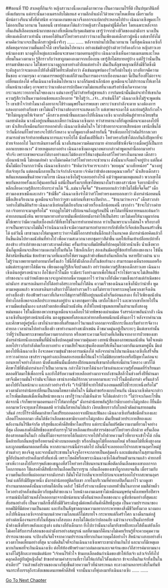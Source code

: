 ##ตอนที่ 110 สาเหตุที่กินเจ้า
หญิงสาวนางนี้งดงามดั่งภาพวาด เป็นความงามไร้ที่ติ เป็นปทุมาสีนิลที่เพิ่งแย้มบาน แต่กระนั้นดวงเนตรกลับไม่แยแส ความลึกล้ำแฝงไว้ด้วยความโหดเหี้ยม เมื่อรวมกับนัยน์ตาวงรีแนวตั้งที่ดำสนิท ความงดงามของนางจึงออกจะแปลกประหลาดไปบ้าง
เฉินฉางเซิงพูดอะไรไม่ออกเป็นเวลานาน ในตอนนี้ เขาย่อมเดาได้แล้วว่าหญิงสาวในชุดดำผู้นี้คือใคร โดยเฉพาะหลังจากเห็นเส้นสีเลือดบนหน้าผากของนางที่เหมือนกับจุดแต้มชาด
เขารู้ว่าจากช่วงชีวิตของเผ่ามังกร นางเป็นเพียงแค่เด็กสาวเท่านั้น
เขาเคยได้ยินสวีโหย่วหรงกล่าวว่านางเป็นเพียงแค่เด็กสาวผู้หนึ่ง
แต่เขาก็ยังไม่คาดคิดว่านางจะเป็นเด็กสาวผู้หนึ่งจริงๆ
……
……
หลังจากผ่านไปเป็นเวลานาน ในที่สุดเฉินฉางเซิงก็สลัดหลุดจากความตื่นตกใจได้
เขาเริ่มเดินไปหานาง อย่างแช่มช้าอยู่บ้างด้วยว่ายังคงกังวล
หญิงสาวเงยหน้ามองเขา นางดูยิ่งใหญ่และเหมือนจะขาดความอดทนอยู่บ้าง
เฉินฉางเซิงเห็นความเฉยเมยและโหดเหี้ยมในดวงตานาง รู้สึกราวกับว่าเขาถูกมองลงมาจากเบื้องบน เขารู้สึกไม่สบายอยู่บ้าง แต่ก็รู้ว่านั่นเป็นธรรมชาติของนาง ไม่ใช่เพราะนางดูถูกเขาอย่างล้ำลึกแต่อย่างไร
มันเป็นสัญชาตญาณที่สิ่งมีชีวิตซึ่งมีระดับสูงกว่าจะมองลงไปยังสิ่งมีชีวิตที่ระดับต่ำกว่า
ดังเช่นมนุษย์มองวัวหรือม้าในทุ่ง บางทีอาจมีความชื่นชอบ ความกรุณา ความเคารรพอยู่บ้างแต่ก็ล้วนเป็นการมองจากเบื้องบนลงมา นี่เป็นเรื่องที่ไม่อาจจะเปลี่ยนแปลงได้
ครั้นเฉินฉางเซิงเดินไปหานาง นางก็ก้มหน้าเล็กน้อย ดูเหมือนจะไม่ปรารถนาให้เขาได้เห็นหน้านางชัดๆ อาจเพราะว่านางต้องการปกปิดความไม่แยแสที่นางแสร้งทำซึ่งเกิดจากความกระวนกระวายภายในใจของนาง แต่นางหารู้ไม่ว่าสำหรับผู้ชายแล้ว การก้มหน้านั้นมีแต่จะทำให้เขาเกิดความรู้สึกว่าเป็นความอ่อนช้อยและเอียงอาย
“ข้าไม่รู้ว่า...เจ้า...ทำเช่นนี้ได้”
เฉินฉางเซิงไม่รู้จะพูดเช่นไร เขาเข้าใจว่าทำไมนางถึงอยากจะใช้ร่างมนุษย์ในการพบเขา เพราะว่าเขากำลังจะตาย นางต้องการแสดงบางอย่างกับเขา เขาไม่แน่ใจว่านางต้องการจะแสดงอะไร แต่เขาพอจะเดาได้ และย่อมรู้สึกกังวลใจ
“ข้าไม่อนุญาตให้เจ้าตาย” เด็กสาวเงยหน้าขึ้นและมองไปที่เฉินฉางเซิง
นางกลับคืนสู่ท่าทางเงียบขรึมเฉยชาดังเดิม นางนั่งอยู่บนพื้นและเตี้ยกว่าเฉินฉางเซิงมาก ทว่าสายตานางก็ยังดูเหมือนจะมองลงไปที่เขา น้ำเสียงก็เหมือนกับการออกคำสั่ง
เฉินฉางเซิงคิดในใจ ใช่ว่าข้าอยากจะตายเสียหน่อย เขานึกขึ้นได้ว่าวันนี้ก่อนที่โหย่วหรงจะไปยังวังหลวง นางก็พูดบางสิ่งคล้ายกันนี้
“ข้าเพิ่งบอกไปว่าคัมภีร์กาลเวลาสามารถช่วยเจ้าทำลายพันธนาการและจากไปได้ นับตั้งแต่ปีที่แล้ว โหย่วหรงกับข้าได้ถกกันถึงปัญหาที่จะช่วยเจ้าออกไป ในการเดินทางครั้งนี้ นางก็เสนอความคิดมากมาย ค่ายกลที่ข้าเพิ่งจัดวางเมื่อครู่ก็เป็นการออกแบบของนาง”
ด้วยเหตุผลบางอย่าง เฉินฉางเซิงมองดูนางพลางกล่าวคำพูดเหล่านี้ออกมาอย่างจริงจัง เพราะเขาพอจะเดาได้บางอย่างและไม่ต้องการให้นางขุ่นเคืองสวีโหย่วหรงในอนาคต
เด็กสาวเบือนหน้าหนี ไม่ยอมเอ่ยคำ
นางไม่คาดคิดว่าสวีโหย่วหรงจะช่วยนาง ดังนั้นนางจึงตกใจอยู่บ้าง แต่ก็แค่นั้นไม่มีอะไรมากกว่านั้น
เฉินฉางเซิงกล่าว “ข้าคิดว่าเจ้าควรจะกล่าว ‘ขอบคุณ’ นางสักหน่อย”
“นางอยู่กับเจ้าทุกวัน แต่ตอนนี้กลายเป็นว่าเจ้ากำลังจะตาย เจ้าคิดว่าข้าต้องขอบคุณนางหรือ”
น้ำเสียงเด็กสาวพลันแหลมคมขึ้นด้วยความโกรธ
เฉินฉางเซิงไม่รู้จะตอบอย่างไรดี
แม้ว่าพูดตามเหตุผลแล้ว พวกเขาได้พบกันหลายครั้งและก็คุ้นเคยกันดี แต่นี่เป็นครั้งแรกที่เขาได้พบนางในร่างของสาวน้อย จึงยากนักที่จะหลีกเลี่ยงความรู้สึกกระอักกระอ่วนได้
“นี่..แม่นางจี๊ดจี๊ด”
“ข้าเคยบอกแล้วว่าข้าไม่ได้ชื่อจี๊ดจี๊ด!”
เด็กสาวมองเขาเขม็งและกล่าว “ข้ามีชื่อ”
เฉินฉางเซิงจำได้ว่าสวีโหย่วหรงเคยบอกเขาว่า มังกรดำน้อยตนนี้มีชื่อเสียงเรียงนาม ดูเหมือนจะเรียกว่าจูซา แต่ก่อนที่เขาจะเปิดปาก...
“ข้านามว่าหงจวง” เด็กสาวกล่าวอย่างไม่ยินดียินร้าย
เฉินฉางเซิงย่อมไม่เถียงกับนางด้วยเรื่องเล็กน้อยแค่นี้ เขากล่าว “ข้าจะไปวางค่ายกล เจ้าอยากจะมาดูหรือไม่”
จากฤดูใบไม้ร่วงปีก่อนจนถึงฤดูร้อนปีนี้ เขาได้มาที่นี่หลายหนและค้นคว้าค่ายกลบนผนังหิน พยายามหาทางทำลายมันเพื่อปล่อยมังกรดำให้เป็นอิสระ เขาไม่เคยให้นางดูมาก่อน
มิใช่เพราะว่ามีความลับเบื้องหลังวิธีที่เขาใช้ในการทำลายค่ายกล ทว่าเป็นเพราะนางไม่สนใจ หรือบางทีอาจเป็นเพราะนางไม่มั่นใจว่าเฉินฉางเซิงจะมีความสามารถทำลายการกักขังที่หวังจือเช่อเป็นคนสร้างขึ้นได้
แต่วันนี้ เขาชวนนางให้มาดูเพราะว่าอาจไม่มีโอกาสทำเช่นนี้อีกแล้วในอนาคต
มังกรดำน้อยคิดแล้วก็ยืนขึ้นเดินไปทางผนังหินที่ห่างไป เพื่อความสะดวกนางยกชุดยาวสีดำขึ้น เผยให้เห็นเท้าเปลือยเปล่าทั้งสองข้าง
เท้าเปล่าของนางขาวสะอาดดั่งหิมะ ครั้นเท้านางสัมผัสพื้นที่ปกคลุมไปด้วยน้ำแข็ง น้ำแข็งพวกนั้นก็ดูเหมือนจะเสียความงดงามไปในทันใด
โซ่เหล็กเล็กๆ สองเส้นมัดอยู่ที่ข้อเท้าทั้งสองของนาง โซ่นั้นสีดำสนิทขึ้นสนิม ข้อเท้าขาวนวลที่แนบกับโซ่ตรวนดูแล้วช่างขัดแย้งกันเหลือเกิน
หลายปีล่วงผ่าน นางไม่รู้ว่านางพยายามทำลายมากี่ครั้งแล้ว โซ่นี้ก็ยังฝังลึกลงไปในข้อเท้านาง สามารถมองเห็นรอยแผลหรือแม้แต่กระดูกขาวได้ชัดเจน
เพียงมองดูก็รู้สึกเจ็บปวดแล้ว อย่าว่าแต่ความรู้สึกของเด็กสาวเลย เฉินฉางเซิงเดินอยู่ตรงหน้านาง ถือโซ่เอาไว้ในมือ ระมัดระวังอย่างมากเพื่อให้แน่ใจว่าโซ่ตรวนจะไม่เสียดสีข้อเท้าของนาง
แม้ว่าพลังของนางจะถูกค่ายกลนี้ควบคุมเอาไว้ ทว่านางก็ยังมีความแข็งแกร่งแต่กำเนิดของเผ่ามังกร สามารถเดินทางไปได้อย่างอิสระภายในถ้ำใต้ดิน ความเร็วของเฉินฉางเซิงก็นับว่าน่าทึ่ง พูดตามเหตุผลแล้ว พวกเขาเดินทางสิบกว่าลี้ได้อย่างรวดเร็ว แต่ไม่ทราบว่าเพราะเหตุใดพวกเขาจึงเดินอย่างเชื่องช้า
ท้องฟ้าพร่างดาวที่เกิดจากไข่มุกราตรีที่ฝังอยู่บนผนังถ้ำเริ่มอ่อนแสงลง ทิ้งไว้เพียงผนังหินที่ห่างไกลซึ่งพอจะเหลือประกายแสงอยู่บ้าง นางยกชุดยาวขึ้น เขาถือโซ่เอาไว้ และพวกเขาก็หายไปในความมืดเช่นนั้นเอง
แสงสลัวตกต้องพื้นผิวผนังหิน ส่งให้ใบหน้าขุนพลเทพในตำนานทั้งสองดูหม่นหมอง โซ่ในมือของพวกเขาดูเหมือนจะเคลือบไว้ด้วยพิษของเผ่าแม่มด รังสรรค์ภาพอันน่ากลัว
เฉินฉางเซิงยืนอยู่ตรงหน้าผนังหิน มองดูขุนพลทั้งสองและค่ายกลที่เคยผนึกผนังหินเอาไว้ หลังจากคำนวณและศึกษาอยู่ครู่หนึ่ง เขาก็นำเอาของที่เตรียมเอาไว้นานแล้วออกมาจากฝักกระบี่และเริ่มทำการจัดวางค่ายกล
เวลาผ่านไปอย่างเชื่องช้า เขาทำงานอย่างขะมักเขม้น คิ้วขมวดมุ่นอยู่เป็นระยะๆ มีแต่เขาเท่านั้นว่าที่รู้ว่าเป็นเพราะเขาพบกับความยากลำบาก หรือเพราะความเจ็บปวดที่เกิดขึ้นจากอาการป่วยของเขา
มังกรดำน้อยนั่งลงบนพื้นที่มีน้ำแข็งปกคลุมด้วยความคุ้นเคย เงยหน้าขึ้นมองภาพบนผนังหิน จิตใจเหม่อลอยไปราวกับกำลังคิดเรื่องบางอย่าง ความเสียใจและขุ่นเคืองเผยให้เห็นในดวงตาอันเฉยเมยคู่นั้น มีแต่มองไปที่เฉินฉางเซิง ถึงจะลดความขุ่นมัวของอารมณ์ลงได้
หลังจากผ่านไปนานเฉินฉางเซิงก็เสร็จสิ้นการวางค่ายกล เขาสำรวจดูอย่างละเอียดสองรอบเพื่อให้แน่ใจว่าไม่มีข้อบกพร่องหรือปัญหาใดก่อนจะถอนหายใจอย่างโล่งอก นับตั้งแต่คืนนั้นเมื่อสองปีก่อนตอนที่เขามาถึงที่แห่งนี้ผ่านวังหลวง เขาก็ได้ศึกษาโซ่ที่ขังมังกรดำเอาไว้เป็นเวลานาน กล่าวได้ว่าเขาได้นำเอาวิชาเต๋าและความรู้ทั้งหมดที่ร่ำเรียนมาตลอดชีวิตมาใช้เพื่อการนี้ และยังได้รับความช่วยเหลืออย่างมากจากถังซานสือลิ่วในช่วงครึ่งปีที่ผ่านมา เขาจึงมีความมั่นใจว่ามันจะได้ผล
เขานำเอาคัมภีร์กาลเวลาออกมาและวางไว้ในมือมังกรดำ ครั้นแล้วก็มองไปยังในหน้านาง และกล่าวอย่างจริงจัง “เจ้ามีวิธีที่จะทำให้ตัวเองหมดสติไปชั่วระยะหนึ่งหรือไม่”
ดวงตามังกรดำน้อยเปลี่ยนเป็นกลมโตพลางคิดในใจ นี่มันคำขอร้องแบบไหนกัน
เฉินฉางเซิงคิดจะกล่าวอะไรเพิ่มเติมแต่เมื่อเห็นสีหน้าของนาง เขาก็รู้ว่านางไม่เห็นด้วย จึงได้แต่กล่าวว่า “ไม่ว่าจะเกิดอะไรขึ้นต่อจากนี้ เจ้าก็พยายามอดทนเอาไว้ให้มากที่สุด”
มังกรดำน้อยพลันรู้สึกว่ามีบางอย่างไม่ถูกต้อง ก็ยื่นมือออกมาหวังจะทุบเขาให้หมดสติ ทว่ามันก็สายเกินไปแล้ว
เงียบเชียบราวกับใบหลิวตัดผ่านสายลมต้นวสันต์
กระบี่ไร้ราคีที่คมกล้าหาใดเปรียบถอดออกจากฝักและฟันลง
เฉินฉางเซิงกรีดข้อมือตัวเองและเลือดก็ไหลออกมา
เห็นได้ชัดว่าเลือดของเขามีบางอย่างไม่ถูกต้อง มันเปี่ยมด้วยประกายสีทองและพลังงานอันไร้ขีดจำกัด บริสุทธิ์และศักดิ์สิทธิ์หาใดเปรียบ แต่กระนั้นก็แผ่รัศมีความงามที่ยวนใจอย่างที่สุด
เลือดแสงศักดิ์สิทธิ์ของเขายังบรรจุไว้ด้วยเลือดแท้หงส์สวรรค์ของสวีโหย่วหรงอีกด้วย
ครั้นเลือดต้องสายลมเย็นในถ้ำ กลิ่นที่ไม่อาจบรรยายได้ก็แผ่กระจายไปทั่วถ้ำด้วยความเร็วที่ยากจะเข้าใจได้
กลิ่นนี้คล้ายกับกลิ่นหญ้าหรือหยาดน้ำค้างบนยอดหญ้า หรือกลิ่นลูกไม้ที่ออกผลใหม่ หรือผลไม้ที่เพิ่งสุกงอมและถูกลมพัดมาตลอดทั้งคืน
หากสถานการณ์นี้ดำรงต่อไป กลิ่นนี้ก็จะลอยออกไปจากสะพานอุดรใหม่สู่ส่วนต่างๆ ของจิงตู และจากนั้นประชาชนในจิงจูก็อาจจะกลายเป็นคลุ้มคลั่ง และแม้แต่นกในสุสานเทียนซูก็ยังบินอย่างบ้าคลั่งมายังที่แห่งนี้
เพราะโชคดีหรือเพราะเฉินฉางเซิงได้เตรียมตัวมานานแล้ว ค่ายกลที่เขาเพิ่งวางลงไปก็บรรจุพลังของธนูถงที่สวีโหย่วหรงใช้บนหานซานเพื่อตัดกลิ่นเลือดของเขาออกจากโลกภายนอก ใช้แสงศักดิ์สิทธิ์ภายในเลือดเป็นรากฐาน กลิ่นเลือดของเขาก็ถูกกลบจนสิ้น เมื่อรวมกับความเย็นเยือกที่แผ่ออกมาจากมังกรดำ ก็มั่นใจได้ว่ากลิ่นจะหายไปก่อนจะแพร่ออกไปจากสะพานอุดรใหม่
แต่ก็ยังมีปัญหาหนึ่ง
มังกรดำน้อยอยู่ติดกับเขา ภายในบริเวณที่ค่ายกลปิดกั้นเอาไว้ นางดูเขาทำงานมาตลอดดังนั้นนางย่อมได้กลิ่น
เคล้ง!
โซ่ดึงรั้งร่างนางเมื่อนางลอยตัวขึ้นในอากาศ ผมสีดำพลิ้วไหวอย่างบ้าคลั่งเช่นเดียวกับชุดสีดำของนาง ใบหน้างดงามเฉยชาไม่เหมือนมนุษย์ดุจดั่งเทพหรือปีศาจ
อารมณ์นับไม่ถ้วนหลั่งไหลออกมาจากนัยน์ตาแนวตั้งอันน่าหลงใหลของนาง ดูซับซ้อนอย่างที่สุดและสับสนอย่างยิ่ง เป็นความลึกซึ้งที่สิ่งมีชีวิตระดับสูงมีต่อพลังอันศักดิ์สิทธิ์สูงสุด เป็นความปรารถนาของยอดฝีมีที่มีต่อความเป็นอมตะ และยังเป็นสัญชาตญาณความอยากกระหายของสิ่งมีชีวิตทั้งมวล
นางมองลงไปที่เฉินฉางเซิงจากด้านบนด้วยความโลภแต่ก็ไม่สบายใจ กระหายแต่ก็เศร้าโศก นางดิ้นรนต่อสู้อย่างต่อเนื่องจนกระทั่งในที่สุดนางก็สงบลง
สงบไม่ได้แปลว่าปลอดภัย
แม้ว่านางจะเป็นมังกรยักษ์น้ำค้างแข็งที่ทรงพลังและสูงส่ง แต่นางก็ยังเด็กมาก ยิ่งไปกว่านั้นนางก็มายังชายฝั่งทะเลใต้ตั้งแต่ยังเล็ก ไม่เคยได้รับการสั่งสอนของเผ่ามังกรอย่างสมบูรณ์ ผลที่ตามมาก็คือนางไม่เคยเรียนรู้ที่จะควบคุมความปรารถนาของตน จะป้องกันจิตใจจากความปรารถนาที่ยากเกินควบคุมได้อย่างไร
สีหน้านางสงบอย่างยิ่ง ดวงตาโหดเหี้ยมอย่างที่สุด
นางตัดสินใจที่จะกินเฉินฉางเซิงเพราะเขาน่ากินเกินไป และนางก็มีเหตุผลมากเกินพอที่จะกินเฉินฉางเซิง ต่อให้ท้องฟ้าพร่างดาวถล่มลงมาและเจตจำนงของวิถีสวรรค์มาถามนาง นางก็ไม่รู้สึกละอายแม้แต่น้อย
“เจ้าคนไร้หัวใจ ข้ามอบเลือดต้นกำเนิดของข้าให้กับเจ้า แล้วเจ้าก็ยังไปคลุกคลีอยู่กับผู้หญิงอื่น! ข้าขอทำตามคำสาบานที่เราได้ให้แก่กันไว้ตั้งแต่แรก ข้าจะกลืนกินเจ้าทั้งเป็นในคำเดียว!”
ว่าแล้วพลังปราณของนางก็พุ่งขึ้นด้วยความเร็วที่น่าตระหนก ทะลวงผ่านหลายระดับในทันทีจนกระทั่งบรรลุถึงระดับเขตแดนเทพศักดิ์สิทธิ์ จากนั้นนางก็พุ่งลงมายังเฉินฉางเซิง
……
……


[Go To Next Chapter]( ./620.md)